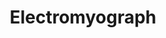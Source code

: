 ---
title: "Electromyograph"

categories: ['']

tags: ['Electromyograph']

arwords: 'مجهار العضلات'
arwords2: 'الإليكتروميوجراف'

arexps: []

enwords: ['Electromyograph']

enexps: []

arlexicons: 'ج'

enlexicons: 'E'

authors: ['Ruqayya Roshdy']

translators: ['']

citations: 'مقدمة في حوسبة اللغة العربية'

sources: 'مركز الملك عبدالله بن عبدالعزيز الدولي لخدمة اللغة العربية'

slug: ""
---